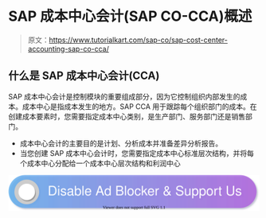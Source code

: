 # SAP 成本中心会计(SAP CO-CCA)概述

> 原文：<https://www.tutorialkart.com/sap-co/sap-cost-center-accounting-sap-co-cca/>

## 什么是 SAP 成本中心会计(CCA)

SAP 成本中心会计是控制模块的重要组成部分，因为它控制组织内部发生的成本。成本中心是指成本发生的地方。SAP CCA 用于跟踪每个组织部门的成本。在创建成本要素时，您需要指定成本中心类别，是生产部门、服务部门还是销售部门。

*   成本中心会计的主要目的是计划、分析成本并准备差异分析报告。
*   当您创建 SAP 成本中心会计时，您需要指定成本中心标准层次结构，并将每个成本中心分配给一个成本中心层次结构和利润中心

[![](img/925da31b32d6bc3827932f6c8afb11bb.png)](https://www.tutorialkart.com/)